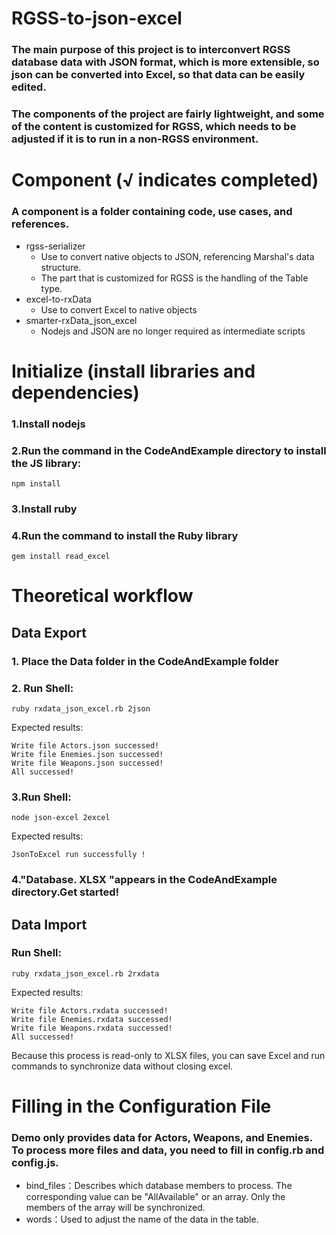 # RGSS-to-json-excel
### The main purpose of this project is to interconvert RGSS database data with JSON format, which is more extensible, so json can be converted into Excel, so that data can be easily edited.

### The components of the project are fairly lightweight, and some of the content is customized for RGSS, which needs to be adjusted if it is to run in a non-RGSS environment.

# Component (√ indicates completed)
### A component is a folder containing code, use cases, and references.
* rgss-serializer
  * Use to convert native objects to JSON, referencing Marshal's data structure.
  * The part that is customized for RGSS is the handling of the Table type.
* excel-to-rxData
  * Use to convert Excel to native objects
* smarter-rxData_json_excel
  * Nodejs and JSON are no longer required as intermediate scripts

# Initialize (install libraries and dependencies)
### 1.Install nodejs
### 2.Run the command in the CodeAndExample directory to install the JS library:
``` shell
npm install
```
### 3.Install ruby
### 4.Run the command to install the Ruby library
``` shell
gem install read_excel
```

# Theoretical workflow
## Data Export
### 1. Place the Data folder in the CodeAndExample folder
### 2. Run Shell:
``` shell
ruby rxdata_json_excel.rb 2json
```
Expected results:
```
Write file Actors.json successed!
Write file Enemies.json successed!
Write file Weapons.json successed!
All successed!
```
### 3.Run Shell:
```
node json-excel 2excel
```
Expected results:
```
JsonToExcel run successfully !
```
### 4."Database. XLSX "appears in the CodeAndExample directory.Get started!

## Data Import
### Run Shell:
```
ruby rxdata_json_excel.rb 2rxdata
```
Expected results:
```
Write file Actors.rxdata successed!
Write file Enemies.rxdata successed!
Write file Weapons.rxdata successed!
All successed!
```
Because this process is read-only to XLSX files, you can save Excel and run commands to synchronize data without closing excel.

# Filling in the Configuration File
### Demo only provides data for Actors, Weapons, and Enemies. To process more files and data, you need to fill in config.rb and config.js.
- bind_files：Describes which database members to process. The corresponding value can be "AllAvailable" or an array. Only the members of the array will be synchronized.
- words：Used to adjust the name of the data in the table.
